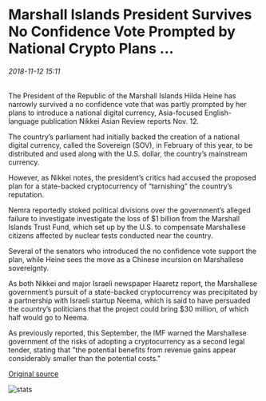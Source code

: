 # Marshall Islands President Survives No Confidence Vote Prompted by National Crypto Plans ...

###### 2018-11-12 15:11

The President of the Republic of the Marshall Islands Hilda Heine has narrowly survived a no confidence vote that was partly prompted by her plans to introduce a national digital currency, Asia-focused English-language publication Nikkei Asian Review reports Nov. 12.

The country’s parliament had initially backed the creation of a national digital currency, called the Sovereign (SOV), in February of this year, to be distributed and used along with the U.S. dollar, the country’s mainstream currency.

However, as Nikkei notes, the president’s critics had accused the proposed plan for a state-backed cryptocurrency of “tarnishing” the country’s reputation.

Nemra reportedly stoked political divisions over the government’s alleged failure to investigate investigate the loss of $1 billion from the Marshall Islands Trust Fund, which set up by the U.S. to compensate Marshallese citizens affected by nuclear tests conducted near the country.

Several of the senators who introduced the no confidence vote support the plan, while Heine sees the move as a Chinese incursion on Marshallese sovereignty.

As both Nikkei and major Israeli newspaper Haaretz report, the Marshallese government’s pursuit of a state-backed cryptocurrency was precipitated by a partnership with Israeli startup Neema, which is said to have persuaded the country’s politicians that the project could bring $30 million, of which half would go to Neema.

As previously reported, this September, the IMF warned the Marshallese government of the risks of adopting a cryptocurrency as a second legal tender, stating that "the potential benefits from revenue gains appear considerably smaller than the potential costs."

[Original source](https://cointelegraph.com/news/marshall-islands-president-survives-no-confidence-vote-prompted-by-national-crypto-plans)

![stats](https://c.statcounter.com/11760860/0/a89fa40b/1/ "stats")